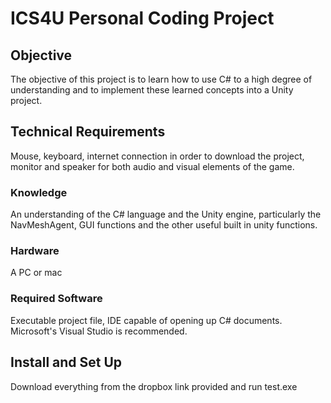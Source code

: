 # ICS4U Personal Coding Project

## Objective
The objective of this project is to learn how to use C# to a high degree of understanding and to implement these learned concepts into a Unity project. 

## Technical Requirements
Mouse, keyboard, internet connection in order to download the project, monitor and speaker for both audio and visual elements of the game.

### Knowledge
An understanding of the C# language and the Unity engine, particularly the NavMeshAgent, GUI functions and the other useful built in unity functions.

### Hardware
A PC or mac 

### Required Software
Executable project file, IDE capable of opening up C# documents. Microsoft's Visual Studio is recommended. 

## Install and Set Up
Download everything from the dropbox link provided and run test.exe 



